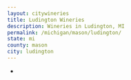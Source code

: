 ```yaml
---
layout: citywineries
title: Ludington Wineries
description: Wineries in Ludington, MI
permalink: /michigan/mason/ludington/
state: mi
county: mason
city: ludington
---
```

-

